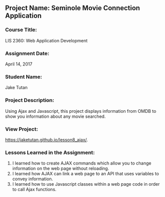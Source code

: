 ## Project Name:  Seminole Movie Connection Application

### Course Title:
LIS 2360:  Web Application Development

### Assignment Date:  
April 14, 2017

### Student Name:  
Jake Tutan

### Project Description:
Using Ajax and Javascript, this project displays information from OMDB to show you information about any movie searched.

### View Project:
 https://jaketutan.github.io/lesson8_ajax/.
 

### Lessons Learned in the Assignment:
1. I learned how to create AJAX commands which allow you to change information on the web page without reloading. 
2. I learned how AJAX can link a web page to an API that uses variables to convey information. 
3. I learned how to use Javascript classes within a web page code in order to call Ajax functions. 